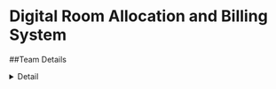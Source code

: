 # Digital Room Allocation and Billing System

<!-- First Section -->
##Team Details
<details>
<summary>Detail</summary>
> Semester: 3rd Sem B. Tech. CSE

  > Section: S2

  > Team ID: 

  > Member-1: A Karun Suhas, 231CS210, akarunsuhas.231cs210@nitk.edu.in

  > Member-2: D Kranthi Kiran, 231CS219, dasarikranthikiran.231cs219@nitk.edu.in

  > Member-3: D Sahil Arshan, 231CS223. sahilarshandudekula.231cs223@nitk.edu.in
</details>
